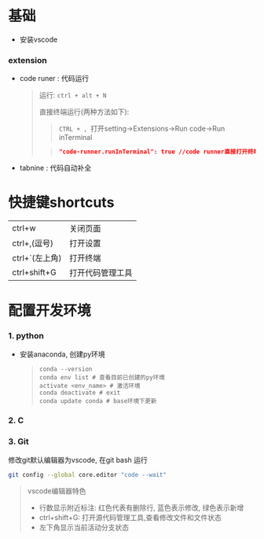 # 基础

- 安装vscode

### extension

- code runer : 代码运行

  >运行: `ctrl + alt + N`
  >
  >直接终端运行(两种方法如下): 
  >> `CTRL + , `打开setting->Extensions->Run code->Run inTerminal
  >
  >>```json
  >> "code-runner.runInTerminal": true //code runner直接打开终端运行
  >> ```

- tabnine : 代码自动补全

# 快捷键shortcuts

|                |                  |
| -------------- | ---------------- |
| ctrl+w         | 关闭页面         |
| ctrl+,(逗号)   | 打开设置         |
| ctrl+`(左上角) | 打开终端         |
| ctrl+shift+G   | 打开代码管理工具 |

# 配置开发环境

### 1. python

- 安装anaconda, 创建py环境

  > ```
  > conda --version
  > conda env list # 查看目前已创建的py环境
  > activate <env_name> # 激活环境
  > conda deactivate # exit
  > conda update conda # base环境下更新
  > ```
  >

### 2. C

### 3. Git

修改git默认编辑器为vscode, 在git bash 运行

```bash
git config --global core.editor "code --wait"
```
> vscode编辑器特色
>
> - 行数显示附近标注: 红色代表有删除行, 蓝色表示修改, 绿色表示新增 
> - ctrl+shift+G: 打开源代码管理工具,查看修改文件和文件状态
> - 左下角显示当前活动分支状态
>

